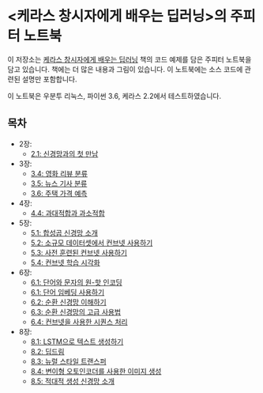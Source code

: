 # <케라스 창시자에게 배우는 딥러닝>의 주피터 노트북

이 저장소는 [케라스 창시자에게 배우는 딥러닝](https://tensorflow.blog/%EC%BC%80%EB%9D%BC%EC%8A%A4-%EB%94%A5%EB%9F%AC%EB%8B%9D/) 책의 코드 예제를 담은 주피터 노트북을 담고 있습니다. 책에는 더 많은 내용과 그림이 있습니다. 이 노트북에는 소스 코드에 관련된 설명만 포함합니다.

이 노트북은 우분투 리눅스, 파이썬 3.6, 케라스 2.2에서 테스트하였습니다.

## 목차

* 2장:
    * [2.1: 신경망과의 첫 만남](http://nbviewer.jupyter.org/github/rickiepark/deep-learning-with-python-notebooks/blob/master/2.1-a-first-look-at-a-neural-network.ipynb)
* 3장:
    * [3.4: 영화 리뷰 분류](http://nbviewer.jupyter.org/github/rickiepark/deep-learning-with-python-notebooks/blob/master/3.4-classifying-movie-reviews.ipynb)
    * [3.5: 뉴스 기사 분류](http://nbviewer.jupyter.org/github/rickiepark/deep-learning-with-python-notebooks/blob/master/3.5-classifying-newswires.ipynb)
    * [3.6: 주택 가격 예측](http://nbviewer.jupyter.org/github/rickiepark/deep-learning-with-python-notebooks/blob/master/3.6-predicting-house-prices.ipynb)
* 4장:
    * [4.4: 과대적합과 과소적합](http://nbviewer.jupyter.org/github/rickiepark/deep-learning-with-python-notebooks/blob/master/4.4-overfitting-and-underfitting.ipynb)
* 5장:
    * [5.1: 합성곱 신경망 소개](http://nbviewer.jupyter.org/github/rickiepark/deep-learning-with-python-notebooks/blob/master/5.1-introduction-to-convnets.ipynb)
    * [5.2: 소규모 데이터셋에서 컨브넷 사용하기](http://nbviewer.jupyter.org/github/rickiepark/deep-learning-with-python-notebooks/blob/master/5.2-using-convnets-with-small-datasets.ipynb)
    * [5.3: 사전 훈련된 컨브넷 사용하기](http://nbviewer.jupyter.org/github/rickiepark/deep-learning-with-python-notebooks/blob/master/5.3-using-a-pretrained-convnet.ipynb)
    * [5.4: 컨브넷 학습 시각화](http://nbviewer.jupyter.org/github/rickiepark/deep-learning-with-python-notebooks/blob/master/5.4-visualizing-what-convnets-learn.ipynb)
* 6장:
    * [6.1: 단어와 문자의 원-핫 인코딩](http://nbviewer.jupyter.org/github/rickiepark/deep-learning-with-python-notebooks/blob/master/6.1-one-hot-encoding-of-words-or-characters.ipynb)
    * [6.1: 단어 임베딩 사용하기](http://nbviewer.jupyter.org/github/rickiepark/deep-learning-with-python-notebooks/blob/master/6.1-using-word-embeddings.ipynb)
    * [6.2: 순환 신경망 이해하기](http://nbviewer.jupyter.org/github/rickiepark/deep-learning-with-python-notebooks/blob/master/6.2-understanding-recurrent-neural-networks.ipynb)
    * [6.3: 순환 신경망의 고급 사용법](http://nbviewer.jupyter.org/github/rickiepark/deep-learning-with-python-notebooks/blob/master/6.3-advanced-usage-of-recurrent-neural-networks.ipynb)
    * [6.4: 컨브넷을 사용한 시퀀스 처리](http://nbviewer.jupyter.org/github/rickiepark/deep-learning-with-python-notebooks/blob/master/6.4-sequence-processing-with-convnets.ipynb)
* 8장:
    * [8.1: LSTM으로 텍스트 생성하기](http://nbviewer.jupyter.org/github/rickiepark/deep-learning-with-python-notebooks/blob/master/8.1-text-generation-with-lstm.ipynb)
    * [8.2: 딥드림](http://nbviewer.jupyter.org/github/rickiepark/deep-learning-with-python-notebooks/blob/master/8.2-deep-dream.ipynb)
    * [8.3: 뉴럴 스타일 트랜스퍼](http://nbviewer.jupyter.org/github/rickiepark/deep-learning-with-python-notebooks/blob/master/8.3-neural-style-transfer.ipynb)
    * [8.4: 변이형 오토인코더를 사용한 이미지 생성](http://nbviewer.jupyter.org/github/rickiepark/deep-learning-with-python-notebooks/blob/master/8.4-generating-images-with-vaes.ipynb)
    * [8.5: 적대적 생성 신경망 소개](http://nbviewer.jupyter.org/github/rickiepark/deep-learning-with-python-notebooks/blob/master/8.5-introduction-to-gans.ipynb
)
